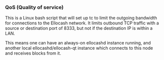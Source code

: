 ### QoS (Quality of service) ###

This is a Linux bash script that will set up tc to limit the outgoing bandwidth for connections to the Ellocash network. It limits outbound TCP traffic with a source or destination port of 8333, but not if the destination IP is within a LAN.

This means one can have an always-on ellocashd instance running, and another local ellocashd/ellocash-qt instance which connects to this node and receives blocks from it.
